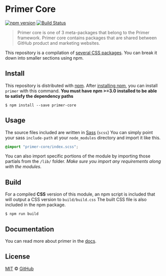 # Primer Core

[![npm version](https://img.shields.io/npm/v/primer-core.svg)](https://www.npmjs.org/package/primer-core)
[![Build Status](https://travis-ci.org/primer/css.svg?branch=master)](https://travis-ci.org/primer/primer)

> Primer core is one of 3 meta-packages that belong to the Primer framework. Primer core contains packages that are shared between GitHub product and marketing websites.

This repository is a compilation of [several CSS packages](https://github.com/primer/css). You can break it down into smaller sections using npm.

## Install

This repository is distributed with [npm][npm]. After [installing npm][install-npm], you can install `primer` with this command. **You must have npm >=3.0 installed to be able to satisfy the dependency paths**

```
$ npm install --save primer-core
```

## Usage

The source files included are written in [Sass][sass] (`scss`) You can simply point your sass `include-path` at your `node_modules` directory and import it like this.

```scss
@import "primer-core/index.scss";
```

You can also import specific portions of the module by importing those partials from the `/lib/` folder. _Make sure you import any requirements along with the modules._

## Build

For a compiled **CSS** version of this module, an npm script is included that will output a CSS version to `build/build.css` The built CSS file is also included in the npm package.

```
$ npm run build
```

## Documentation

You can read more about primer in the [docs][docs].

## License

[MIT](./LICENSE) &copy; [GitHub](https://github.com/)

[primer]: https://github.com/primer/css
[docs]: http://primer.github.io/
[npm]: https://www.npmjs.com/
[install-npm]: https://docs.npmjs.com/getting-started/installing-node
[sass]: http://sass-lang.com/
